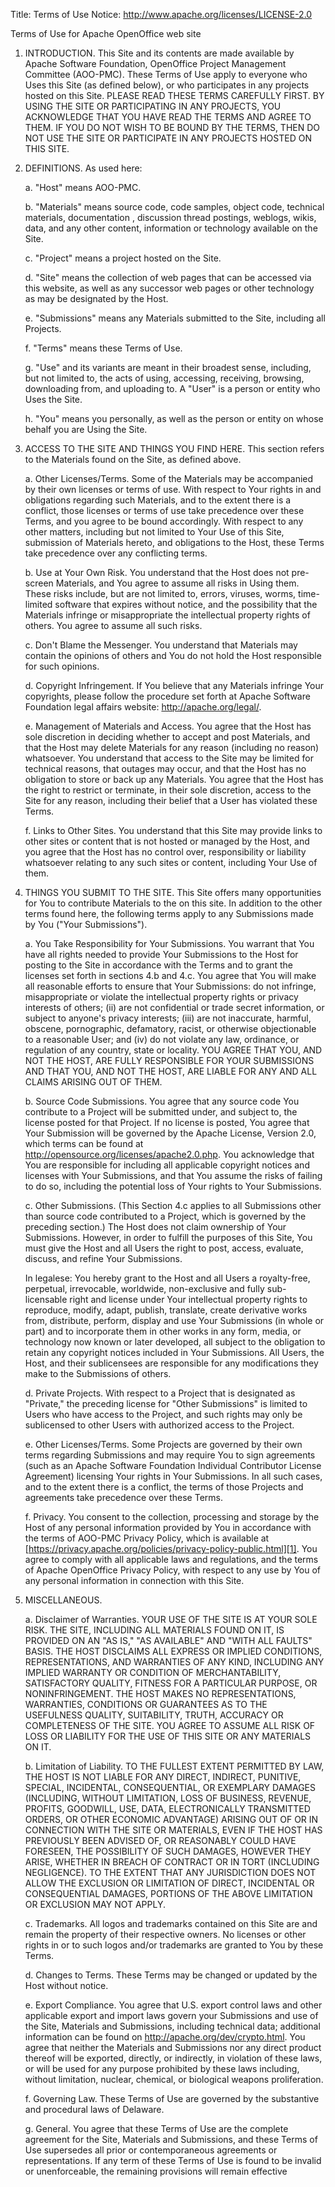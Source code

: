 Title:     Terms of Use
Notice: http://www.apache.org/licenses/LICENSE-2.0

Terms of Use for Apache OpenOffice web site

1. INTRODUCTION. This Site and its contents are made available by Apache Software Foundation, OpenOffice Project Management Committee (AOO-PMC). These Terms of Use apply to everyone who Uses this Site (as defined below), or who participates in any projects hosted on this Site. PLEASE READ THESE TERMS CAREFULLY FIRST. BY USING THE SITE OR PARTICIPATING IN ANY PROJECTS, YOU ACKNOWLEDGE THAT YOU HAVE READ THE TERMS AND AGREE TO THEM. IF YOU DO NOT WISH TO BE BOUND BY THE TERMS, THEN DO NOT USE THE SITE OR PARTICIPATE IN ANY PROJECTS HOSTED ON THIS SITE.

2. DEFINITIONS. As used here:  

   a. "Host" means AOO-PMC.  

   b. "Materials" means source code, code samples, object code, technical materials, documentation , discussion thread postings, weblogs, wikis, data, and any other content, information or technology available on the Site.  
 
   c. "Project" means a project hosted on the Site.  
 
   d. "Site" means the collection of web pages that can be accessed via this website, as well as any successor web pages or other technology as may be designated by the Host.  
 
   e. "Submissions" means any Materials submitted to the Site, including all Projects.  
 
   f. "Terms" means these Terms of Use.  
 
   g. "Use" and its variants are meant in their broadest sense, including, but not limited to, the acts of using, accessing, receiving, browsing, downloading from, and uploading to. A "User" is a person or entity who Uses the Site.  
 
   h. "You" means you personally, as well as the person or entity on whose behalf you are Using the Site.

3. ACCESS TO THE SITE AND THINGS YOU FIND HERE.
 This section refers to the Materials found on the Site, as defined above.   

   a. Other Licenses/Terms. Some of the Materials may be accompanied by their own licenses or terms of use. With respect to Your rights in and obligations regarding such Materials, and to the extent there is a conflict, those licenses or terms of use take precedence over these Terms, and you agree to be bound accordingly. With respect to any other matters, including but not limited to Your Use of this Site, submission of Materials hereto, and obligations to the Host, these Terms take precedence over any conflicting terms.

   b. Use at Your Own Risk. You understand that the Host does not pre-screen Materials, and You agree to assume all risks in Using them. These risks include, but are not limited to, errors, viruses, worms, time-limited software that expires without notice, and the possibility that the Materials infringe or misappropriate the intellectual property rights of others. You agree to assume all such risks.

   c. Don't Blame the Messenger. You understand that Materials may contain the opinions of others and You do not hold the Host responsible for such opinions.

   d. Copyright Infringement. If You believe that any Materials infringe Your copyrights, please follow the procedure set forth at Apache Software Foundation legal affairs website: http://apache.org/legal/.

   e. Management of Materials and Access. You agree that the Host has sole discretion in deciding whether to accept and post Materials, and that the Host may delete Materials for any reason (including no reason) whatsoever. You understand that access to the Site may be limited for technical reasons, that outages may occur, and that the Host has no obligation to store or back up any Materials. You agree that the Host has the right to restrict or terminate, in their sole discretion, access to the Site for any reason, including their belief that a User has violated these Terms.

   f. Links to Other Sites. You understand that this Site may provide links to other sites or content that is not hosted or managed by the Host, and you agree that the Host has no control over, responsibility or liability whatsoever relating to any such sites or content, including Your Use of them.

4. THINGS YOU SUBMIT TO THE SITE. This Site offers many opportunities for You to contribute Materials to the on this site. In addition to the other terms found here, the following terms apply to any Submissions made by You ("Your Submissions").

   a. You Take Responsibility for Your Submissions. You warrant that You have all rights needed to provide Your Submissions to the Host for posting to the Site in accordance with the Terms and to grant the licenses set forth in sections 4.b and 4.c. You agree that You will make all reasonable efforts to ensure that Your Submissions:  do not infringe, misappropriate or violate the intellectual property rights or privacy interests of others; (ii) are not confidential or trade secret information, or subject to anyone's privacy interests; (iii) are not inaccurate, harmful, obscene, pornographic, defamatory, racist, or otherwise objectionable to a reasonable User; and (iv) do not violate any law, ordinance, or regulation of any country, state or locality. YOU AGREE THAT YOU, AND NOT THE HOST, ARE FULLY RESPONSIBLE FOR YOUR SUBMISSIONS AND THAT YOU, AND NOT THE HOST, ARE LIABLE FOR ANY AND ALL CLAIMS ARISING OUT OF THEM.

   b. Source Code Submissions. You agree that any source code You contribute to a Project will be submitted under, and subject to, the license posted for that Project. If no license is posted, You agree that Your Submission will be governed by the Apache License, Version 2.0, which terms can be found at http://opensource.org/licenses/apache2.0.php. You acknowledge that You are responsible for including all applicable copyright notices and licenses with Your Submissions, and that You assume the risks of failing to do so, including the potential loss of Your rights to Your Submissions.

   c. Other Submissions. (This Section 4.c applies to all Submissions other than source code contributed to a Project, which is governed by the preceding section.) The Host does not claim ownership of Your Submissions. However, in order to fulfill the purposes of this Site, You must give the Host and all Users the right to post, access, evaluate, discuss, and refine Your Submissions. 

   In legalese: You hereby grant to the Host and all Users a royalty-free, perpetual, irrevocable, worldwide, non-exclusive and fully sub-licensable right and license under Your intellectual property rights to reproduce, modify, adapt, publish, translate, create derivative works from, distribute, perform, display and use Your Submissions (in whole or part) and to incorporate them in other works in any form, media, or technology now known or later developed, all subject to the obligation to retain any copyright notices included in Your Submissions. All Users, the Host, and their sublicensees are responsible for any modifications they make to the Submissions of others.

   d. Private Projects. With respect to a Project that is designated as "Private," the preceding license for "Other Submissions" is limited to Users who have access to the Project, and such rights may only be sublicensed to other Users with authorized access to the Project.

   e. Other Licenses/Terms. Some Projects are governed by their own terms regarding Submissions and may require You to sign agreements (such as an Apache Software Foundation Individual Contributor License Agreement) licensing Your rights in Your Submissions. In all such cases, and to the extent there is a conflict, the terms of those Projects and agreements take precedence over these Terms.

   f. Privacy. You consent to the collection, processing and storage by the Host of any personal information provided by You in accordance with the terms of AOO-PMC Privacy Policy, which is available at [https://privacy.apache.org/policies/privacy-policy-public.html][1]. You agree to comply with all applicable laws and regulations, and the terms of Apache OpenOffice Privacy Policy, with respect to any use by You of any personal information in connection with this Site.

5. MISCELLANEOUS.

   a. Disclaimer of Warranties. YOUR USE OF THE SITE IS AT YOUR SOLE RISK. THE SITE, INCLUDING ALL MATERIALS FOUND ON IT, IS PROVIDED ON AN "AS IS," "AS AVAILABLE" AND "WITH ALL FAULTS" BASIS. THE HOST DISCLAIMS ALL EXPRESS OR IMPLIED CONDITIONS, REPRESENTATIONS, AND WARRANTIES OF ANY KIND, INCLUDING ANY IMPLIED WARRANTY OR CONDITION OF MERCHANTABILITY, SATISFACTORY QUALITY, FITNESS FOR A PARTICULAR PURPOSE, OR NONINFRINGEMENT. THE HOST MAKES NO REPRESENTATIONS, WARRANTIES, CONDITIONS OR GUARANTEES AS TO THE USEFULNESS QUALITY, SUITABILITY, TRUTH, ACCURACY OR COMPLETENESS OF THE SITE. YOU AGREE TO ASSUME ALL RISK OF LOSS OR LIABILITY FOR THE USE OF THIS SITE OR ANY MATERIALS ON IT.

   b. Limitation of Liability. TO THE FULLEST EXTENT PERMITTED BY LAW, THE HOST IS NOT LIABLE FOR ANY DIRECT, INDIRECT, PUNITIVE, SPECIAL, INCIDENTAL, CONSEQUENTIAL, OR EXEMPLARY DAMAGES (INCLUDING, WITHOUT LIMITATION, LOSS OF BUSINESS, REVENUE, PROFITS, GOODWILL, USE, DATA, ELECTRONICALLY TRANSMITTED ORDERS, OR OTHER ECONOMIC ADVANTAGE) ARISING OUT OF OR IN CONNECTION WITH THE SITE OR MATERIALS, EVEN IF THE HOST HAS PREVIOUSLY BEEN ADVISED OF, OR REASONABLY COULD HAVE FORESEEN, THE POSSIBILITY OF SUCH DAMAGES, HOWEVER THEY ARISE, WHETHER IN BREACH OF CONTRACT OR IN TORT (INCLUDING NEGLIGENCE). TO THE EXTENT THAT ANY JURISDICTION DOES NOT ALLOW THE EXCLUSION OR LIMITATION OF DIRECT, INCIDENTAL OR CONSEQUENTIAL DAMAGES, PORTIONS OF THE ABOVE LIMITATION OR EXCLUSION MAY NOT APPLY.

   c. Trademarks. All logos and trademarks contained on this Site are and remain the property of their respective owners. No licenses or other rights in or to such logos and/or trademarks are granted to You by these Terms.

   d. Changes to Terms. These Terms may be changed or updated by the Host without notice.

   e. Export Compliance. You agree that U.S. export control laws and other applicable export and import laws govern your Submissions and use of the Site, Materials and Submissions, including technical data; additional information can be found on http://apache.org/dev/crypto.html. You agree that neither the Materials and Submissions nor any direct product thereof will be exported, directly, or indirectly, in violation of these laws, or will be used for any purpose prohibited by these laws including, without limitation, nuclear, chemical, or biological weapons proliferation.

   f. Governing Law. These Terms of Use are governed by the substantive and procedural laws of Delaware.

   g. General. You agree that these Terms of Use are the complete agreement for the Site, Materials and Submissions, and these Terms of Use supersedes all prior or contemporaneous agreements or representations. If any term of these Terms of Use is found to be invalid or unenforceable, the remaining provisions will remain effective

[1]: https://privacy.apache.org/policies/privacy-policy-public.html
